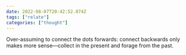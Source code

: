 ```yaml
---
date: 2022-08-07T20:42:52.074Z
tags: ["relate"]
categories: ["thought"]
---
```

Over-assuming to connect the dots forwards: connect backwards only makes more sense—collect in the present and forage from the past.

